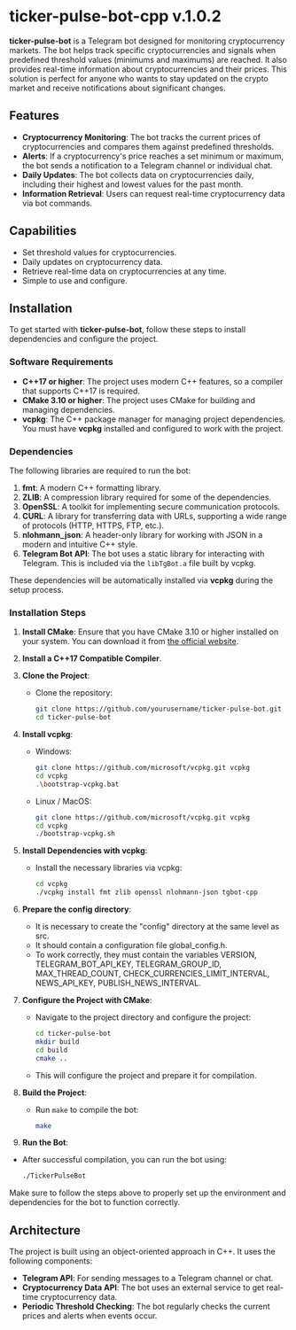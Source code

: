 # ticker-pulse-bot-cpp v.1.0.2

**ticker-pulse-bot** is a Telegram bot designed for monitoring cryptocurrency markets. The bot helps track specific cryptocurrencies and signals when predefined threshold values (minimums and maximums) are reached. It also provides real-time information about cryptocurrencies and their prices. This solution is perfect for anyone who wants to stay updated on the crypto market and receive notifications about significant changes.

## Features

- **Cryptocurrency Monitoring**: The bot tracks the current prices of cryptocurrencies and compares them against predefined thresholds.
- **Alerts**: If a cryptocurrency's price reaches a set minimum or maximum, the bot sends a notification to a Telegram channel or individual chat.
- **Daily Updates**: The bot collects data on cryptocurrencies daily, including their highest and lowest values for the past month.
- **Information Retrieval**: Users can request real-time cryptocurrency data via bot commands.

## Capabilities

- Set threshold values for cryptocurrencies.
- Daily updates on cryptocurrency data.
- Retrieve real-time data on cryptocurrencies at any time.
- Simple to use and configure.

## Installation

To get started with **ticker-pulse-bot**, follow these steps to install dependencies and configure the project.

### Software Requirements

- **C++17 or higher**: The project uses modern C++ features, so a compiler that supports C++17 is required.
- **CMake 3.10 or higher**: The project uses CMake for building and managing dependencies.
- **vcpkg**: The C++ package manager for managing project dependencies. You must have **vcpkg** installed and configured to work with the project.

### Dependencies

The following libraries are required to run the bot:

1. **fmt**: A modern C++ formatting library.
2. **ZLIB**: A compression library required for some of the dependencies.
3. **OpenSSL**: A toolkit for implementing secure communication protocols.
4. **CURL**: A library for transferring data with URLs, supporting a wide range of protocols (HTTP, HTTPS, FTP, etc.).
5. **nlohmann_json**: A header-only library for working with JSON in a modern and intuitive C++ style.
6. **Telegram Bot API**: The bot uses a static library for interacting with Telegram. This is included via the `libTgBot.a` file built by vcpkg.

These dependencies will be automatically installed via **vcpkg** during the setup process.

### Installation Steps

1. **Install CMake**: Ensure that you have CMake 3.10 or higher installed on your system. You can download it from [the official website](https://cmake.org/download/).

2. **Install a C++17 Compatible Compiler**.

3. **Clone the Project**:
   - Clone the repository:
     ```bash
     git clone https://github.com/yourusername/ticker-pulse-bot.git
     cd ticker-pulse-bot
     ```

4. **Install vcpkg**:
   - Windows:
     ```bash
     git clone https://github.com/microsoft/vcpkg.git vcpkg
     cd vcpkg
     .\bootstrap-vcpkg.bat
     ```
   - Linux / MacOS:
     ```bash
     git clone https://github.com/microsoft/vcpkg.git vcpkg
     cd vcpkg
     ./bootstrap-vcpkg.sh
     ```

5. **Install Dependencies with vcpkg**:
   - Install the necessary libraries via vcpkg:
     ```bash
     cd vcpkg
     ./vcpkg install fmt zlib openssl nlohmann-json tgbot-cpp
     ```

6. **Prepare the config directory**:
   - It is necessary to create the "config" directory at the same level as src.
   - It should contain a configuration file global_config.h.
   - To work correctly, they must contain the variables VERSION, TELEGRAM_BOT_API_KEY, TELEGRAM_GROUP_ID, MAX_THREAD_COUNT, CHECK_CURRENCIES_LIMIT_INTERVAL, NEWS_API_KEY, PUBLISH_NEWS_INTERVAL.
   
7. **Configure the Project with CMake**:
   - Navigate to the project directory and configure the project:
     ```bash
     cd ticker-pulse-bot
     mkdir build
     cd build
     cmake ..
     ```

   - This will configure the project and prepare it for compilation.

9. **Build the Project**:
   - Run `make` to compile the bot:
     ```bash
     make
     ```

10. **Run the Bot**:
   - After successful compilation, you can run the bot using:
     ```bash
     ./TickerPulseBot
     ```

Make sure to follow the steps above to properly set up the environment and dependencies for the bot to function correctly.

## Architecture

The project is built using an object-oriented approach in C++. It uses the following components:

- **Telegram API**: For sending messages to a Telegram channel or chat.
- **Cryptocurrency Data API**: The bot uses an external service to get real-time cryptocurrency data.
- **Periodic Threshold Checking**: The bot regularly checks the current prices and alerts when events occur.
